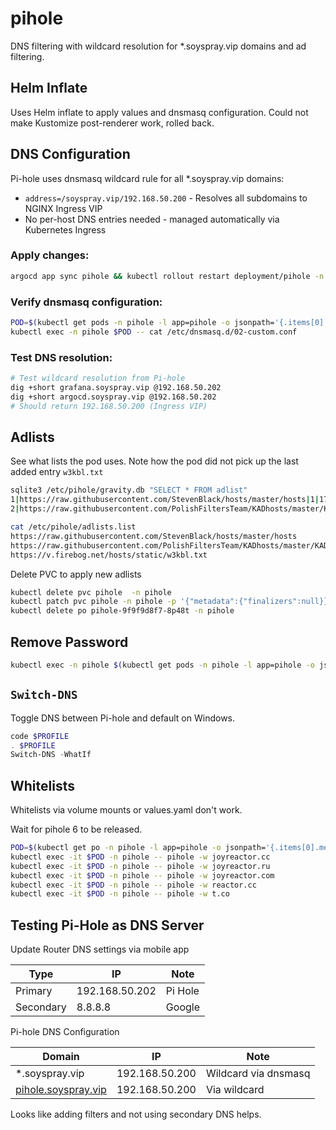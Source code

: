# pihole

DNS filtering with wildcard resolution for *.soyspray.vip domains and ad filtering.

## Helm Inflate

Uses Helm inflate to apply values and dnsmasq configuration. Could not make Kustomize
post-renderer work, rolled back.

## DNS Configuration

Pi-hole uses dnsmasq wildcard rule for all *.soyspray.vip domains:
- `address=/soyspray.vip/192.168.50.200` - Resolves all subdomains to NGINX Ingress VIP
- No per-host DNS entries needed - managed automatically via Kubernetes Ingress

### Apply changes:
```bash
argocd app sync pihole && kubectl rollout restart deployment/pihole -n pihole
```

### Verify dnsmasq configuration:
```sh
POD=$(kubectl get pods -n pihole -l app=pihole -o jsonpath='{.items[0].metadata.name}')
kubectl exec -n pihole $POD -- cat /etc/dnsmasq.d/02-custom.conf
```

### Test DNS resolution:
```sh
# Test wildcard resolution from Pi-hole
dig +short grafana.soyspray.vip @192.168.50.202
dig +short argocd.soyspray.vip @192.168.50.202
# Should return 192.168.50.200 (Ingress VIP)
```

## Adlists

See what lists the pod uses. Note how the pod did not pick up the last added entry `w3kbl.txt`

```sh
sqlite3 /etc/pihole/gravity.db "SELECT * FROM adlist"
1|https://raw.githubusercontent.com/StevenBlack/hosts/master/hosts|1|1728723023|1728723023|Migrated from /etc/pihole/adlists.list|1729998265|118121|1|1
2|https://raw.githubusercontent.com/PolishFiltersTeam/KADhosts/master/KADhosts.txt|1|1728723023|1728723023|Migrated from /etc/pihole/adlists.list|1729998266|79718|0|2

cat /etc/pihole/adlists.list
https://raw.githubusercontent.com/StevenBlack/hosts/master/hosts
https://raw.githubusercontent.com/PolishFiltersTeam/KADhosts/master/KADhosts.txt
https://v.firebog.net/hosts/static/w3kbl.txt
```

Delete PVC to apply new adlists

```sh
kubectl delete pvc pihole  -n pihole
kubectl patch pvc pihole -n pihole -p '{"metadata":{"finalizers":null}}'
kubectl delete po pihole-9f9f9d8f7-8p48t -n pihole
```

## Remove Password

```bash
kubectl exec -n pihole $(kubectl get pods -n pihole -l app=pihole -o jsonpath='{.items[0].metadata.name}') -- pihole -a -p
```

## `Switch-DNS`

Toggle DNS between Pi-hole and default on Windows.

```powershell
code $PROFILE
. $PROFILE
Switch-DNS -WhatIf
```

## Whitelists

Whitelists via volume mounts or values.yaml don't work.

Wait for pihole 6 to be released.

```sh
POD=$(kubectl get po -n pihole -l app=pihole -o jsonpath='{.items[0].metadata.name}')
kubectl exec -it $POD -n pihole -- pihole -w joyreactor.cc
kubectl exec -it $POD -n pihole -- pihole -w joyreactor.ru
kubectl exec -it $POD -n pihole -- pihole -w joyreactor.com
kubectl exec -it $POD -n pihole -- pihole -w reactor.cc
kubectl exec -it $POD -n pihole -- pihole -w t.co
```

## Testing Pi-Hole as DNS Server

Update Router DNS settings via mobile app

| Type      | IP               | Note          |
| --------- | ---------------- | ------------- |
| Primary   | 192.168.50.202   |  Pi Hole      |
| Secondary | 8.8.8.8          |  Google       |

Pi-hole DNS Configuration

| Domain                                         | IP               | Note          |
| ---------------------------------------------- | ---------------- | ------------- |
| *.soyspray.vip                                 | 192.168.50.200   | Wildcard via dnsmasq |
| [pihole.soyspray.vip](http://pihole.soyspray.vip/admin/login.php) | 192.168.50.200 | Via wildcard |

Looks like adding filters and not using secondary DNS helps.
